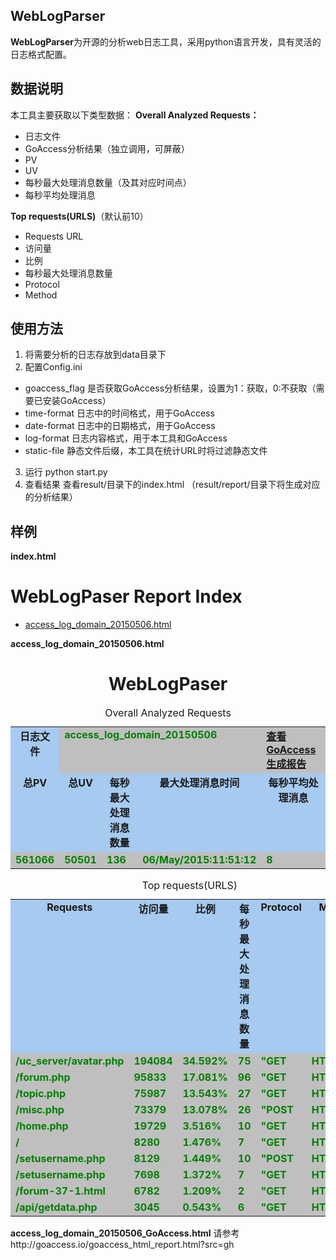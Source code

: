 ## WebLogParser ##
**WebLogParser**为开源的分析web日志工具，采用python语言开发，具有灵活的日志格式配置。

## 数据说明 ##
本工具主要获取以下类型数据：
**Overall Analyzed Requests：**
- 日志文件
- GoAccess分析结果（独立调用，可屏蔽）
- PV
- UV 
- 每秒最大处理消息数量（及其对应时间点）
- 每秒平均处理消息

**Top requests(URLS)**（默认前10）
- Requests URL
- 访问量
- 比例
- 每秒最大处理消息数量
- Protocol
- Method

## 使用方法 ##
1. 将需要分析的日志存放到data目录下
2. 配置Config.ini
- goaccess_flag 是否获取GoAccess分析结果，设置为1：获取，0:不获取（需要已安装GoAccess）
- time-format 日志中的时间格式，用于GoAccess
- date-format 日志中的日期格式，用于GoAccess
- log-format 日志内容格式，用于本工具和GoAccess
- static-file 静态文件后缀，本工具在统计URL时将过滤静态文件
3. 运行
    python start.py
4. 查看结果
    查看result/目录下的index.html
    （result/report/目录下将生成对应的分析结果）
    
## 样例 ##
**index.html**
<html>
    <head><title>WebLogPaser Report Index</title></head>
    <body>
    <h1>WebLogPaser Report Index</h1>
    <ul>
    <li><a href="#" target="_WebLogPaserReport">access_log_domain_20150506.html</a></li>
    </ul>
    </body>
</html>

**access_log_domain_20150506.html**
<html>
<meta http-equiv="Content-Type" content="text/html; charset=utf-8"/>
<head>
<title>AutoTestReport</title>
</head>
<body>
    <h1 align="center">WebLogPaser</h1>
    <table class="details" border="0" cellpadding="5" cellspacing="2" align="center" width="80%">
        <caption align="left">Overall Analyzed Requests</caption>
        <tr valign="top">
            <td style="BACKGROUND: #a6caf0" align="center" vertical-align="middle" class="cell"><strong>日志文件</strong></td>
            <td style="background:#BFBFBF;font-weight:bold;color:green;" colspan="3"><strong>access_log_domain_20150506</strong></td>
            <td style="background:#BFBFBF;font-weight:bold;color:green;">
                <a href="access_log_domain_20150506_GoAccess.html" target="_goaccess">查看GoAccess生成报告</a>
            </td>
        </tr>
        <tr valign="top">
            <td style="BACKGROUND: #a6caf0" align="center" vertical-align="middle" class="cell"><strong>总PV</strong></td>
            <td style="BACKGROUND: #a6caf0" align="center" vertical-align="middle" class="cell"><strong>总UV</strong></td>
            <td style="BACKGROUND: #a6caf0" align="center" vertical-align="middle" class="cell"><strong>每秒最大处理消息数量</strong></td>
            <td style="BACKGROUND: #a6caf0" align="center" vertical-align="middle" class="cell"><strong>最大处理消息时间</strong></td>
            <td style="BACKGROUND: #a6caf0" align="center" vertical-align="middle" class="cell"><strong>每秒平均处理消息</strong></td>
        </tr>
        <tr valign="top">
            <td style="background:#BFBFBF;font-weight:bold;color:green;"><strong>561066</strong></td>
            <td style="background:#BFBFBF;font-weight:bold;color:green;"><strong>50501</strong></td>
            <td style="background:#BFBFBF;font-weight:bold;color:green;"><strong>136</strong></td>
            <td style="background:#BFBFBF;font-weight:bold;color:green;"><strong>06/May/2015:11:51:12</strong></td>
            <td style="background:#BFBFBF;font-weight:bold;color:green;"><strong>8</strong></td>
        </tr>
    </table>
    <table class="details" border="0" cellpadding="5" cellspacing="2"  align="center" width="80%%">
        <caption align="left">Top requests(URLS)</caption>
        <tr valign="top">
            <td style="BACKGROUND: #a6caf0" align="center" vertical-align="middle" class="cell"><strong>Requests</strong></td>
            <td style="BACKGROUND: #a6caf0" align="center" vertical-align="middle" class="cell"><strong>访问量</strong></td>
            <td style="BACKGROUND: #a6caf0" align="center" vertical-align="middle" class="cell"><strong>比例</strong></td>
            <td style="BACKGROUND: #a6caf0" align="center" vertical-align="middle" class="cell"><strong>每秒最大处理消息数量</strong></td>
            <td style="BACKGROUND: #a6caf0" align="center" vertical-align="middle" class="cell"><strong>Protocol</strong></td>
            <td style="BACKGROUND: #a6caf0" align="center" vertical-align="middle" class="cell"><strong>Method</strong></td>
        </tr>
        <tr valign="top">
            <td style="background:#BFBFBF;font-weight:bold;color:green;"><strong>/uc_server/avatar.php</strong></td>
            <td style="background:#BFBFBF;font-weight:bold;color:green;"><strong>194084</strong></td>
            <td style="background:#BFBFBF;font-weight:bold;color:green;"><strong>34.592%</strong></td>
            <td style="background:#BFBFBF;font-weight:bold;color:green;"><strong>75</strong></td>
            <td style="background:#BFBFBF;font-weight:bold;color:green;"><strong>"GET</strong></td>
            <td style="background:#BFBFBF;font-weight:bold;color:green;"><strong>HTTP/1.1"</strong></td>
        </tr>
        <tr valign="top">
            <td style="background:#BFBFBF;font-weight:bold;color:green;"><strong>/forum.php</strong></td>
            <td style="background:#BFBFBF;font-weight:bold;color:green;"><strong>95833</strong></td>
            <td style="background:#BFBFBF;font-weight:bold;color:green;"><strong>17.081%</strong></td>
            <td style="background:#BFBFBF;font-weight:bold;color:green;"><strong>96</strong></td>
            <td style="background:#BFBFBF;font-weight:bold;color:green;"><strong>"GET</strong></td>
            <td style="background:#BFBFBF;font-weight:bold;color:green;"><strong>HTTP/1.1"</strong></td>
        </tr>
        <tr valign="top">
            <td style="background:#BFBFBF;font-weight:bold;color:green;"><strong>/topic.php</strong></td>
            <td style="background:#BFBFBF;font-weight:bold;color:green;"><strong>75987</strong></td>
            <td style="background:#BFBFBF;font-weight:bold;color:green;"><strong>13.543%</strong></td>
            <td style="background:#BFBFBF;font-weight:bold;color:green;"><strong>27</strong></td>
            <td style="background:#BFBFBF;font-weight:bold;color:green;"><strong>"GET</strong></td>
            <td style="background:#BFBFBF;font-weight:bold;color:green;"><strong>HTTP/1.1"</strong></td>
        </tr>
        <tr valign="top">
            <td style="background:#BFBFBF;font-weight:bold;color:green;"><strong>/misc.php</strong></td>
            <td style="background:#BFBFBF;font-weight:bold;color:green;"><strong>73379</strong></td>
            <td style="background:#BFBFBF;font-weight:bold;color:green;"><strong>13.078%</strong></td>
            <td style="background:#BFBFBF;font-weight:bold;color:green;"><strong>26</strong></td>
            <td style="background:#BFBFBF;font-weight:bold;color:green;"><strong>"POST</strong></td>
            <td style="background:#BFBFBF;font-weight:bold;color:green;"><strong>HTTP/1.1"</strong></td>
        </tr>
        <tr valign="top">
            <td style="background:#BFBFBF;font-weight:bold;color:green;"><strong>/home.php</strong></td>
            <td style="background:#BFBFBF;font-weight:bold;color:green;"><strong>19729</strong></td>
            <td style="background:#BFBFBF;font-weight:bold;color:green;"><strong>3.516%</strong></td>
            <td style="background:#BFBFBF;font-weight:bold;color:green;"><strong>10</strong></td>
            <td style="background:#BFBFBF;font-weight:bold;color:green;"><strong>"GET</strong></td>
            <td style="background:#BFBFBF;font-weight:bold;color:green;"><strong>HTTP/1.1"</strong></td>
        </tr>
        <tr valign="top">
            <td style="background:#BFBFBF;font-weight:bold;color:green;"><strong>/</strong></td>
            <td style="background:#BFBFBF;font-weight:bold;color:green;"><strong>8280</strong></td>
            <td style="background:#BFBFBF;font-weight:bold;color:green;"><strong>1.476%</strong></td>
            <td style="background:#BFBFBF;font-weight:bold;color:green;"><strong>7</strong></td>
            <td style="background:#BFBFBF;font-weight:bold;color:green;"><strong>"GET</strong></td>
            <td style="background:#BFBFBF;font-weight:bold;color:green;"><strong>HTTP/1.1"</strong></td>
        </tr>
        <tr valign="top">
            <td style="background:#BFBFBF;font-weight:bold;color:green;"><strong>/setusername.php</strong></td>
            <td style="background:#BFBFBF;font-weight:bold;color:green;"><strong>8129</strong></td>
            <td style="background:#BFBFBF;font-weight:bold;color:green;"><strong>1.449%</strong></td>
            <td style="background:#BFBFBF;font-weight:bold;color:green;"><strong>10</strong></td>
            <td style="background:#BFBFBF;font-weight:bold;color:green;"><strong>"POST</strong></td>
            <td style="background:#BFBFBF;font-weight:bold;color:green;"><strong>HTTP/1.1"</strong></td>
        </tr>
        <tr valign="top">
            <td style="background:#BFBFBF;font-weight:bold;color:green;"><strong>/setusername.php</strong></td>
            <td style="background:#BFBFBF;font-weight:bold;color:green;"><strong>7698</strong></td>
            <td style="background:#BFBFBF;font-weight:bold;color:green;"><strong>1.372%</strong></td>
            <td style="background:#BFBFBF;font-weight:bold;color:green;"><strong>7</strong></td>
            <td style="background:#BFBFBF;font-weight:bold;color:green;"><strong>"GET</strong></td>
            <td style="background:#BFBFBF;font-weight:bold;color:green;"><strong>HTTP/1.1"</strong></td>
        </tr>
        <tr valign="top">
            <td style="background:#BFBFBF;font-weight:bold;color:green;"><strong>/forum-37-1.html</strong></td>
            <td style="background:#BFBFBF;font-weight:bold;color:green;"><strong>6782</strong></td>
            <td style="background:#BFBFBF;font-weight:bold;color:green;"><strong>1.209%</strong></td>
            <td style="background:#BFBFBF;font-weight:bold;color:green;"><strong>2</strong></td>
            <td style="background:#BFBFBF;font-weight:bold;color:green;"><strong>"GET</strong></td>
            <td style="background:#BFBFBF;font-weight:bold;color:green;"><strong>HTTP/1.1"</strong></td>
        </tr>
        <tr valign="top">
            <td style="background:#BFBFBF;font-weight:bold;color:green;"><strong>/api/getdata.php</strong></td>
            <td style="background:#BFBFBF;font-weight:bold;color:green;"><strong>3045</strong></td>
            <td style="background:#BFBFBF;font-weight:bold;color:green;"><strong>0.543%</strong></td>
            <td style="background:#BFBFBF;font-weight:bold;color:green;"><strong>6</strong></td>
            <td style="background:#BFBFBF;font-weight:bold;color:green;"><strong>"GET</strong></td>
            <td style="background:#BFBFBF;font-weight:bold;color:green;"><strong>HTTP/1.0"</strong></td>
        </tr>
    </table>
</body>
</html>
    

**access_log_domain_20150506_GoAccess.html**
请参考http://goaccess.io/goaccess_html_report.html?src=gh